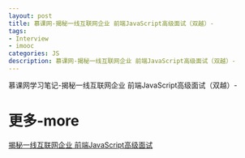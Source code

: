 ```yaml
---
layout: post
title: 慕课网-揭秘一线互联网企业 前端JavaScript高级面试（双越）-
tags:
- Interview
- imooc
categories: JS
description: 慕课网-揭秘一线互联网企业 前端JavaScript高级面试（双越）-
---
```


慕课网学习笔记-揭秘一线互联网企业 前端JavaScript高级面试（双越）- 
# 




# 更多-more

[揭秘一线互联网企业 前端JavaScript高级面试](https://coding.imooc.com/learn/list/190.html)

